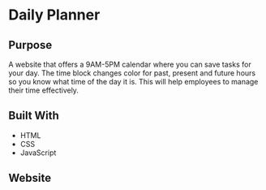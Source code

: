 # Daily Planner

## Purpose
A website that offers a 9AM-5PM calendar where you can save tasks for your day. The time block changes color for past, present and future hours so you know what time of the day it is. This will help employees to manage their time effectively.

## Built With
* HTML
* CSS
* JavaScript

## Website


